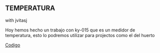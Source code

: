 ## TEMPERATURA
with jvitasj

Hoy hemos hecho un trabajo con ky-015 que es un medidor de temperatura, 
esto lo podremos utilizar para projectos como el del huerto 

[Codigo](https://github.com/Draken666/2nTrimestre/blob/main/test_temperatura.ino)


